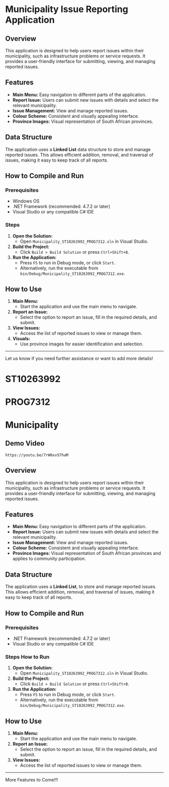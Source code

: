# Municipality Issue Reporting Application

## Overview

This application is designed to help users report issues within their municipality, such as infrastructure problems or service requests. It provides a user-friendly interface for submitting, viewing, and managing reported issues.

## Features

- **Main Menu:** Easy navigation to different parts of the application.
- **Report Issue:** Users can submit new issues with details and select the relevant municipality.
- **Issue Management:** View and manage reported issues.
- **Colour Scheme:** Consistent and visually appealing interface.
- **Province Images:** Visual representation of South African provinces.

## Data Structure

The application uses a **Linked List** data structure to store and manage reported issues. This allows efficient addition, removal, and traversal of issues, making it easy to keep track of all reports.

## How to Compile and Run

### Prerequisites

- Windows OS
- .NET Framework (recommended: 4.7.2 or later)
- Visual Studio or any compatible C# IDE

### Steps

1. **Open the Solution:**
   - Open `Municipality_ST10263992_PROG7312.sln` in Visual Studio.
2. **Build the Project:**
   - Click `Build > Build Solution` or press `Ctrl+Shift+B`.
3. **Run the Application:**
   - Press `F5` to run in Debug mode, or click `Start`.
   - Alternatively, run the executable from `bin/Debug/Municipality_ST10263992_PROG7312.exe`.

## How to Use

1. **Main Menu:**
   - Start the application and use the main menu to navigate.
2. **Report an Issue:**
   - Select the option to report an issue, fill in the required details, and submit.
3. **View Issues:**
   - Access the list of reported issues to view or manage them.
4. **Visuals:**
   - Use province images for easier identification and selection.

---

Let us know if you need further assistance or want to add more details!
# ST10263992
# PROG7312
# Municipality

## Demo Video

`https://youtu.be/7rW6xv57haM`

## Overview

This application is designed to help users report issues within their municipality, such as infrastructure problems or service requests. It provides a user-friendly interface for submitting, viewing, and managing reported issues.

## Features

- **Main Menu:** Easy navigation to different parts of the application.
- **Report Issue:** Users can submit new issues with details and select the relevant municipality.
- **Issue Management:** View and manage reported issues.
- **Colour Scheme:** Consistent and visually appealing interface.
- **Province Images:** Visual representation of South African provinces and applies to community participation.

## Data Structure

The application uses a **Linked List**, to store and manage reported issues. This allows efficient addition, removal, and traversal of issues, making it easy to keep track of all reports.

## How to Compile and Run

### Prerequisites

- .NET Framework (recommended: 4.7.2 or later)
- Visual Studio or any compatible C# IDE

### Steps How to Run

1. **Open the Solution:**
   - Open `Municipality_ST10263992_PROG7312.sln` in Visual Studio.
2. **Build the Project:**
   - Click `Build > Build Solution` or press `Ctrl+Shift+B`.
3. **Run the Application:**
   - Press `F5` to run in Debug mode, or click `Start`.
   - Alternatively, run the executable from `bin/Debug/Municipality_ST10263992_PROG7312.exe`.


## How to Use

1. **Main Menu:**
   - Start the application and use the main menu to navigate.
2. **Report an Issue:**
   - Select the option to report an issue, fill in the required details, and submit.
3. **View Issues:**
   - Access the list of reported issues to view or manage them.

---

More Features to Come!!!
